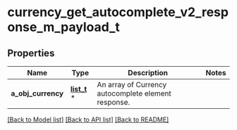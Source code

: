 # currency_get_autocomplete_v2_response_m_payload_t

## Properties
Name | Type | Description | Notes
------------ | ------------- | ------------- | -------------
**a_obj_currency** | [**list_t**](currency_autocomplete_element_response.md) \* | An array of Currency autocomplete element response. | 

[[Back to Model list]](../README.md#documentation-for-models) [[Back to API list]](../README.md#documentation-for-api-endpoints) [[Back to README]](../README.md)


